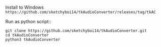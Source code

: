 Install to Windows ``https://github.com/sketchyboi14/tkAudioConverter/releases/tag/tkAC``


Run as python script::
```
git clone https://github.com/sketchyboi14/tkAudioConverter.git
cd tkAudioConverter
python3 tkAudioConverter
```
